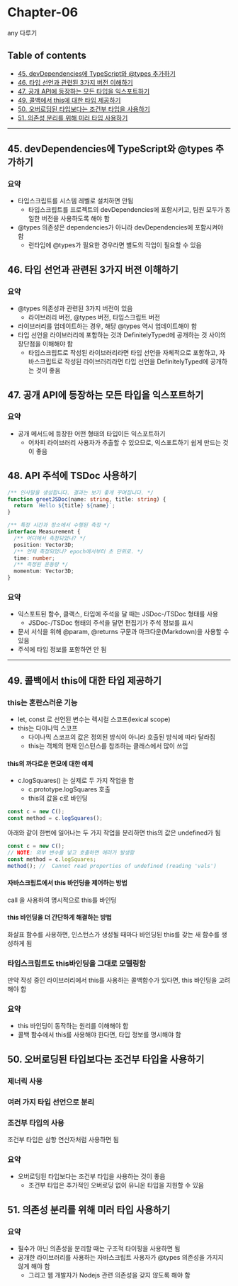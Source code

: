 # **Chapter-06**

any 다루기

## Table of contents
- [45. devDependencies에 TypeScript와 @types 추가하기](#45-devdependencies에-typescript와-types-추가하기)
- [46. 타입 선언과 관련된 3가지 버전 이해하기](#46-타입-선언과-관련된-3가지-버전-이해하기)
- [47. 공개 API에 등장하는 모든 타입을 익스포트하기](#47-공개-api에-등장하는-모든-타입을-익스포트하기)
- [49. 콜백에서 this에 대한 타입 제공하기](#49-콜백에서-this에-대한-타입-제공하기)
- [50. 오버로딩된 타입보다는 조건부 타입을 사용하기](#50-오버로딩된-타입보다는-조건부-타입을-사용하기)
- [51. 의존성 분리를 위해 미러 타입 사용하기](#51-의존성-분리를-위해-미러-타입-사용하기)

---

## **45. devDependencies에 TypeScript와 @types 추가하기**

### 요약
- 타입스크립트를 시스템 레벨로 설치하면 안됨
  - 타입스크립트를 프로젝트의 devDependencies에 포함시키고, 팀원 모두가 동일한 버전을 사용하도록 해야 함
- @types 의존성은 dependencies가 아니라 devDependencies에 포함시켜야 함
  - 런타임에 @types가 필요한 경우라면 별도의 작업이 필요할 수 있음

## **46. 타입 선언과 관련된 3가지 버전 이해하기**

### 요약
- @types 의존성과 관련된 3가지 버전이 있음
  - 라이브러리 버전, @types 버전, 타입스크립트 버전
- 라이브러리를 업데이트하는 경우, 해당 @types 역시 업데이트해야 함
- 타입 선언을 라이브러리에 포함하는 것과 DefinitelyTyped에 공개하는 것 사이의 장단점을 이해해야 함
  - 타입스크립트로 작성된 라이브러리라면 타입 선언을 자체적으로 포함하고, 자바스크립트로 작성된 라이브러리라면 타입 선언을 DefinitelyTyped에 공개하는 것이 좋음

## **47. 공개 API에 등장하는 모든 타입을 익스포트하기**

### 요약
- 공개 메서드에 등장한 어떤 형태의 타입이든 익스포트하기
  - 어차피 라이브러리 사용자가 추출할 수 있으므로, 익스포트하기 쉽게 만드는 것이 좋음

## **48. API 주석에 TSDoc 사용하기**

```ts
/** 인사말을 생성합니다. 결과는 보기 좋게 꾸며집니다. */
function greetJSDoc(name: string, title: string) { 
  return `Hello ${title} ${name}`;
}
```

```ts
/** 특정 시간과 장소에서 수행된 측정 */
interface Measurement {
  /** 어디에서 측정되었나? */
  position: Vector3D;
  /** 언제 측정되었나? epoch에서부터 초 단위로. */ 
  time: number;
  /** 측정된 운동량 */
  momentum: Vector3D;
}
```


### 요약
- 익스포트된 함수, 클랙스, 타입에 주석을 달 때는 JSDoc-/TSDoc 형태를 사용
  - JSDoc-/TSDoc 형태의 주석을 달면 편집기가 주석 정보를 표시
- 문서 서식을 위해 @param, @returns 구문과 마크다운(Markdown)을 사용할 수 있음
- 주석에 타입 정보를 포함하면 안 됨

---

## **49. 콜백에서 this에 대한 타입 제공하기**

### this는 혼란스러운 기능
- let, const 로 선언된 변수는 렉시컬 스코프(lexical scope)
- this는 다이나믹 스코프
  - 다이나믹 스코프의 값은 정의된 방식이 아니라 호출된 방식에 따라 달라짐
  - this는 객체의 현재 인스턴스를 참조하는 클래스에서 많이 쓰임


#### this의 까다로운 면모에 대한 예제

- c.logSquares() 는 실제로 두 가지 작업을 함
  - c.prototype.logSquares 호출
  - this의 값을 c로 바인딩

```ts
const c = new C();
const method = c.logSquares();
```

아래와 같이 한번에 일어나는 두 가지 작업을 분리하면 this의 값은 undefined가 됨

```ts
const c = new C();
// NOTE: 외부 변수를 넣고 호출하면 에러가 발생함
const method = c.logSquares;
method(); //  Cannot read properties of undefined (reading 'vals')
```

#### 자바스크립트에서 this 바인딩을 제어하는 방법
call 을 사용하여 명시적으로 this를 바인딩


#### this 바인딩을 더 간단하게 해결하는 방법
화살표 함수를 사용하면, 인스턴스가 생성될 때마다 바인딩된 this를 갖는 새 함수를 생성하게 됨


### 타입스크립트도 this바인딩을 그대로 모델링함
만약 작성 중인 라이브러리에서 this를 사용하는 콜백함수가 있다면, this 바인딩을 고려해야 함


### 요약
- this 바인딩이 동작하는 원리를 이해해야 함
- 콜백 함수에서 this를 사용해야 한다면, 타입 정보를 명시해야 함


## **50. 오버로딩된 타입보다는 조건부 타입을 사용하기**

### 제너릭 사용


### 여러 가지 타입 선언으로 분리


### 조건부 타입의 사용
조건부 타입은 삼항 연산자처럼 사용하면 됨

### 요약
- 오버로딩된 타입보다는 조건부 타입을 사용하는 것이 좋음
  - 조건부 타입은 추가적인 오버로딩 없이 유니온 타입을 지원할 수 있음


## **51. 의존성 분리를 위해 미러 타입 사용하기**

### 요약
- 필수가 아닌 의존성을 분리할 때는 구조적 타이핑을 사용하면 됨
- 공개한 라이브러리를 사용하는 자바스크립트 사용자가 @types 의존성을 가지지 않게 해야 함
  - 그리고 웹 개발자가 Nodejs 관련 의존성을 갖지 않도록 해야 함
